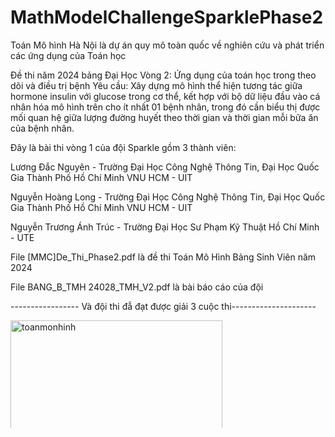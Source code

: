 # MathModelChallengeSparklePhase2
Toán Mô hình Hà Nội là dự án quy mô toàn quốc về nghiên cứu và phát triển các ứng dụng của Toán học

Đề thi năm 2024 bảng Đại Học Vòng 2:  Ứng dụng của toán học trong theo dõi và điều trị bệnh
Yêu cầu: Xây dựng mô hình thể hiện tương tác giữa hormone insulin với glucose trong cơ
thể, kết hợp với bộ dữ liệu đầu vào cá nhân hóa mô hình trên cho ít nhất 01 bệnh nhân,
trong đó cần biểu thị được mối quan hệ giữa lượng đường huyết theo thời gian
và thời gian mỗi bữa ăn của bệnh nhân.

Đây là bài thi vòng 1 của đội Sparkle gồm 3 thành viên:

Lương Đắc Nguyên - Trường Đại Học Công Nghệ Thông Tin, Đại Học Quốc Gia Thành Phố Hồ Chí Minh VNU HCM - UIT

Nguyễn Hoàng Long - Trường Đại Học Công Nghệ Thông Tin, Đại Học Quốc Gia Thành Phố Hồ Chí Minh VNU HCM - UIT

Nguyễn Trương Ánh Trúc - Trường Đại Học Sư Phạm Kỹ Thuật Hồ Chí Minh - UTE

File [MMC]De_Thi_Phase2.pdf là đề thi Toán Mô Hình Bảng Sinh Viên năm 2024

File BANG_B_TMH 24028_TMH_V2.pdf là bài báo cáo của đội

----------------- Và đội thi đẫ đạt được giải 3 cuộc thi---------------------

<img width="339" alt="toanmonhinh" src="https://github.com/user-attachments/assets/5bfe9bda-9361-486d-9e41-a38efe2ce580" />
